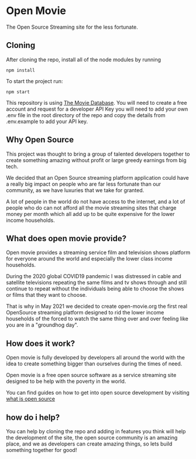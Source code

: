 # Open Movie 

The Open Source Streaming site for the less fortunate.

## Cloning

After cloning the repo, install all of the node modules by running 
``` 
npm install 
```

To start the project run: 

```
npm start
````
This repository is using [The Movie Database](https://www.themoviedb.org/). 
You will need to create a free account and request for a developer API Key you
will need to add your own .env file in the root directory of the repo and copy 
the details from .env.example to add your API key.

## Why Open Source

This project was thought to bring a group of talented developers 
together to create something amazing without profit or large greedy earnings
from big tech.

We decided that an Open Source streaming platform application could have a really 
big impact on people who are far less fortunate than our community, 
as we have luxuries that we take for granted. 

A lot of people in the world do not have access to the internet, and a lot 
of people who do can not afford all the movie streaming sites that charge money per month 
which all add up to be quite expensive for the lower income households.


## What does open movie provide?
Open movie provides a streaming service film and television shows platform for
everyone around the world and especially the lower class income households.

During the 2020 global COVID19 pandemic I was distressed in cable and satellite 
televisions repeating the same films and tv shows through and still continue to repeat 
without the individuals being able to choose the shows or films that they want to choose.

That is why in May 2021 we decided to create open-movie.org the first real OpenSource
streaming platform designed to rid the lower income households of the forced to watch the
same thing over and over feeling like you are in a "groundhog day".

## How does it work?
Open movie is fully developed by developers all around the world with the 
idea to create something bigger than ourselves during the times of need.

Open movie is a free open source software as a service streaming site designed to be
help with the poverty in the world.

You can find guides on how to get into open source development by visiting
<a href="https://opensource.com/resources/what-open-source">what is open source</a>

## how do i help?
You can help by cloning the repo and adding in features you think will help
the development of the site, the open source community is an amazing place, and
we as developers can create amazing things, so lets build something together for good!

